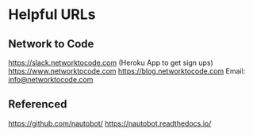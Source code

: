 # Helpful URLs

## Network to Code

https://slack.networktocode.com (Heroku App to get sign ups)
https://www.networktocode.com
https://blog.networktocode.com
Email: info@networktocode.com

## Referenced

https://github.com/nautobot/
https://nautobot.readthedocs.io/
